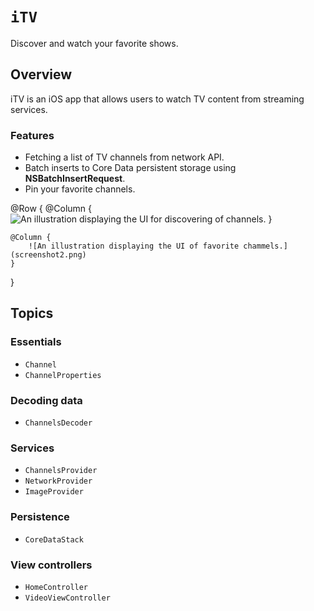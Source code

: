 # ``iTV``

Discover and watch your favorite shows.

## Overview

iTV is an iOS app that allows users to watch TV content from streaming services.

### Features

- Fetching a list of TV channels from network API.
- Batch inserts to Core Data persistent storage using **NSBatchInsertRequest**.
- Pin your favorite channels.

@Row {
    @Column {
        ![An illustration displaying the UI for discovering of channels.](screenshot.png)
    }
    
    @Column {
        ![An illustration displaying the UI of favorite chammels.](screenshot2.png)
    }
}

## Topics

### Essentials

- ``Channel``
- ``ChannelProperties``

### Decoding data

- ``ChannelsDecoder``

### Services

- ``ChannelsProvider``
- ``NetworkProvider``
- ``ImageProvider``

### Persistence

- ``CoreDataStack``

### View controllers

- ``HomeController``
- ``VideoViewController``
